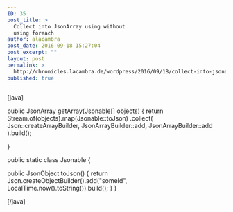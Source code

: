 ```yaml
---
ID: 35
post_title: >
  Collect into JsonArray using without
  using foreach
author: alacambra
post_date: 2016-09-18 15:27:04
post_excerpt: ""
layout: post
permalink: >
  http://chronicles.lacambra.de/wordpress/2016/09/18/collect-into-jsonarray-using-without-using-foreach/
published: true
---
```


[java]

public JsonArray getArray(Jsonable[] objects) {
return Stream.of(objects).map(Jsonable::toJson)
.collect(
Json::createArrayBuilder,
JsonArrayBuilder::add,
JsonArrayBuilder::add
).build();

}

public static class Jsonable {

public JsonObject toJson() {
return Json.createObjectBuilder().add(&quot;someId&quot;, LocalTime.now().toString()).build();
}
}

[/java]